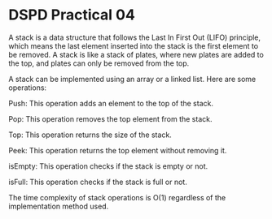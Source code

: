 # DSPD Practical 04

A stack is a data structure that follows the Last In First Out (LIFO) principle, which means the last element inserted into the stack is the first element to be removed. A stack is like a stack of plates, where new plates are added to the top, and plates can only be removed from the top.

A stack can be implemented using an array or a linked list. Here are some operations:

Push: This operation adds an element to the top of the stack.

Pop: This operation removes the top element from the stack.

Top: This operation returns the size of the stack.

Peek: This operation returns the top element without removing it.

isEmpty: This operation checks if the stack is empty or not.

isFull: This operation checks if the stack is full or not.

The time complexity of stack operations is O(1) regardless of the implementation method used.
